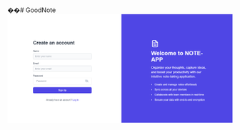 ��#   G o o d N o t e 
![image!](https://github.com/GIT-SOUHAIL/GoodNote/blob/c05ce29cb7b4753466a2d38dd174d6c12531e08e/Screenshot%202024-11-27%20162202.png)
